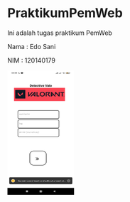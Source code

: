 # PraktikumPemWeb
Ini adalah tugas praktikum PemWeb
<p>Nama : Edo Sani</p>
<p>NIM : 120140179</p>

<img src = "https://github.com/saniji/UTS-PAM/blob/fc96f4ea57cef27086c22e788b2931b5d827d90d/Tampilan_awal.jpg" width="150" height="280">
